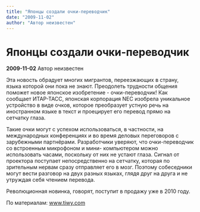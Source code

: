 ```yaml
---
title: "Японцы создали очки-переводчик"
date: "2009-11-02"
author: "Автор неизвестен"
---
```


# Японцы создали очки-переводчик

**2009-11-02** Автор неизвестен

Эта новость обрадует многих мигрантов, переезжающих в страну, языка которой они пока не знают. Преодолеть трудности общения поможет новое японское изобретение - очки-переводчик! Как сообщает ИТАР-ТАСС, японская корпорация NEC изобрела уникальное устройство в виде очков, которое преобразует устную речь на иностранном языке в текст и проецирует его перевод прямо на сетчатку глаза.

Такие очки могут с успехом использоваться, в частности, на международных конференциях и во время деловых переговоров с зарубежными партнёрами. Разработчики уверяют, что очки-переводчик со встроенным микрофоном и мини- компьютером можно использовать часами, поскольку от них не устают глаза. Сигнал от проектора поступает непосредственно на сетчатку, которая по зрительным нервам сразу отправляет его в мозг. Поэтому собеседники могут вести разговор на двух разных языках, глядя друг на друга и не утруждая себя чтением перевода.

Революционная новинка, говорят, поступит в продажу уже в 2010 году.

По материалам: www.tiwy.com